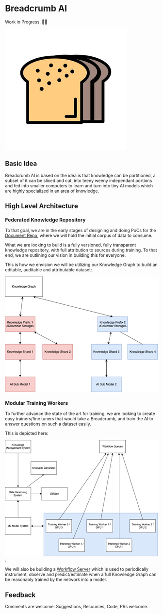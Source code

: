 # Breadcrumb AI

 Work in Progress. 👷‍♂️ 

![Breadcrumb AI](Images/BreadCrumbAI.jpg)

## Basic Idea

Breadcrumb AI is based on the idea is that knowledge can be partitioned, a
subset of it can be sliced and cut, into teeny weeny independant portions
and fed into smaller computers to learn and turn into tiny AI models
which are highly specialized in an area of knowledge.

## High Level Architecture

### Federated Knowledge Repository

To that goal, we are in the early stages of designing and doing PoCs for the
[Document Repo](https://github.com/BreadcrumbAI/DocRepo), where we will hold
the initial corpus of data to consume.

What we are looking to build is a fully versioned, fully transparent knowledge
repository, with full attribution to sources during training. To that end, we
are outlining our vision in building this for everyone.

This is how we envision we will be utilizing our Knowledge Graph to build
an editable, auditable and attributable dataset:

![Federated Knowledge](Images/Architecture/FederatedKnowledge.drawio.png)

### Modular Training Workers

To further advance the state of the art for training, we are looking to
create easy trainers/fine tuners that would take a Breadcrumb, and train
the AI to answer questions on such a dataset easily.

This is depicted here:

![Federate AI](Images/Architecture/FederatedAI.drawio.png).

We will also be building a [Workflow Server](https://github.com/BreadcrumbAI/Workflow)
which is used to periodically instrument, observe and predict/estimate when
a full Knowledge Graph can be reasonably trained by the network into a model.

## Feedback

Comments are welcome. Suggestions, Resources, Code, PRs welcome.
